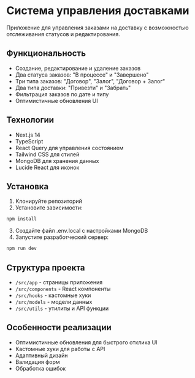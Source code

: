 # Система управления доставками

Приложение для управления заказами на доставку с возможностью отслеживания статусов и редактирования.

## Функциональность

- Создание, редактирование и удаление заказов
- Два статуса заказов: "В процессе" и "Завершено"
- Три типа заказов: "Договор", "Залог", "Договор + Залог"
- Два типа доставки: "Привезти" и "Забрать"
- Фильтрация заказов по дате и типу
- Оптимистичные обновления UI

## Технологии

- Next.js 14
- TypeScript
- React Query для управления состоянием
- Tailwind CSS для стилей
- MongoDB для хранения данных
- Lucide React для иконок

## Установка

1. Клонируйте репозиторий
2. Установите зависимости:

```bash
npm install
```

3. Создайте файл .env.local с настройками MongoDB
4. Запустите разработческий сервер:

```bash
npm run dev
```

## Структура проекта

- `/src/app` - страницы приложения
- `/src/components` - React компоненты
- `/src/hooks` - кастомные хуки
- `/src/models` - модели данных
- `/src/utils` - утилиты и API функции

## Особенности реализации

- Оптимистичные обновления для быстрого отклика UI
- Кастомные хуки для работы с API
- Адаптивный дизайн
- Валидация форм
- Обработка ошибок
